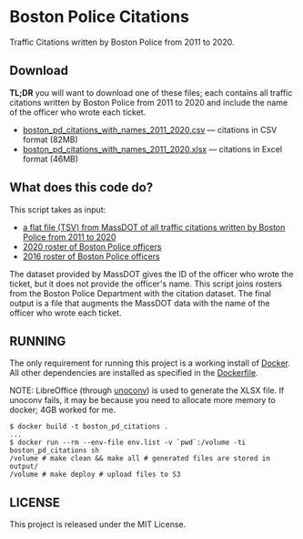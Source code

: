 # Boston Police Citations
Traffic Citations written by Boston Police from 2011 to 2020.

## Download
**TL;DR** you will want to download one of these files; each contains all traffic citations written by Boston Police from 2011 to 2020 and include the name of the officer who wrote each ticket.
- [boston_pd_citations_with_names_2011_2020.csv](https://wokewindows-data.s3.amazonaws.com/boston_pd_citations_with_names_2011_2020.csv) &mdash; citations in CSV format (82MB)
- [boston_pd_citations_with_names_2011_2020.xlsx](https://wokewindows-data.s3.amazonaws.com/boston_pd_citations_with_names_2011_2020.xlsx) &mdash; citations in Excel format (46MB)

## What does this code do?
This script takes as input:
- [a flat file (TSV) from MassDOT of all traffic citations written by Boston Police from 2011 to 2020](https://www.wokewindows.org/data_sources/2011_2020_citations)
- [2020 roster of Boston Police officers](https://www.wokewindows.org/data_sources/alpha_listing_20200715)
- [2016 roster of Boston Police officers](https://www.wokewindows.org/data_sources/alpha_listing)

The dataset provided by MassDOT gives the ID of the officer who wrote the ticket, but it does not provide the officer's name. This script joins rosters from the Boston Police Department with the citation dataset. The final output is a file that augments the MassDOT data with the name of the officer who wrote each ticket.

## RUNNING
The only requirement for running this project is a working install of [Docker](https://www.docker.com/). All other dependencies are installed as specified in the [Dockerfile](Dockerfile).

NOTE: LibreOffice (through [unoconv](https://github.com/unoconv/unoconv)) is used to generate the XLSX file. If unoconv fails, it may be because you need to allocate more memory to docker; 4GB worked for me.

```
$ docker build -t boston_pd_citations .
...
$ docker run --rm --env-file env.list -v `pwd`:/volume -ti boston_pd_citations sh
/volume # make clean && make all # generated files are stored in output/
/volume # make deploy # upload files to S3
```

## LICENSE
This project is released under the MIT License.
